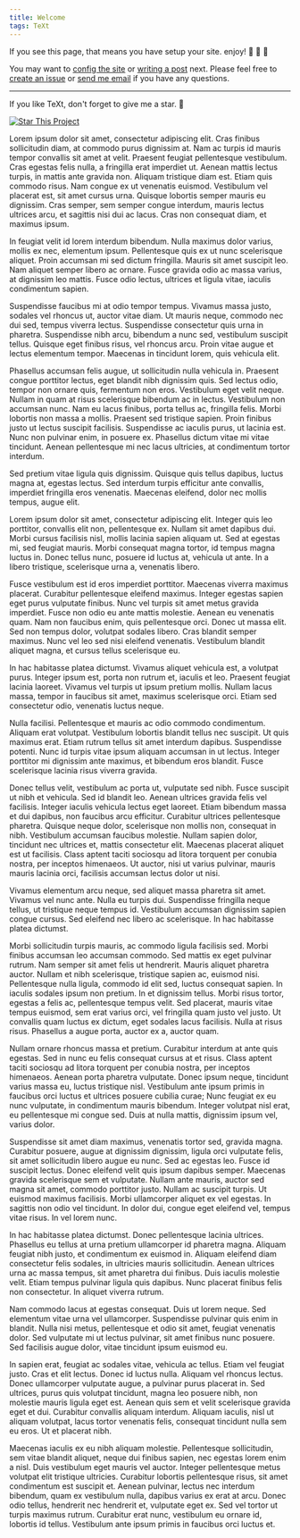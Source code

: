 ```yaml
---
title: Welcome
tags: TeXt
---
```


If you see this page, that means you have setup your site. enjoy! :ghost: :ghost: :ghost:

You may want to [config the site](https://tianqi.name/jekyll-TeXt-theme/docs/en/configuration) or [writing a post](https://tianqi.name/jekyll-TeXt-theme/docs/en/writing-posts) next. Please feel free to [create an issue](https://github.com/kitian616/jekyll-TeXt-theme/issues) or [send me email](mailto:kitian616@outlook.com) if you have any questions.

<!--more-->

---

If you like TeXt, don't forget to give me a star. :star2:

[![Star This Project](https://img.shields.io/github/stars/kitian616/jekyll-TeXt-theme.svg?label=Stars&style=social)](https://github.com/kitian616/jekyll-TeXt-theme/)


Lorem ipsum dolor sit amet, consectetur adipiscing elit. Cras finibus sollicitudin diam, at commodo purus dignissim at. Nam ac turpis id mauris tempor convallis sit amet at velit. Praesent feugiat pellentesque vestibulum. Cras egestas felis nulla, a fringilla erat imperdiet ut. Aenean mattis lectus turpis, in mattis ante gravida non. Aliquam tristique diam est. Etiam quis commodo risus. Nam congue ex ut venenatis euismod. Vestibulum vel placerat est, sit amet cursus urna. Quisque lobortis semper mauris eu dignissim. Cras semper, sem semper congue interdum, mauris lectus ultrices arcu, et sagittis nisi dui ac lacus. Cras non consequat diam, et maximus ipsum.

In feugiat velit id lorem interdum bibendum. Nulla maximus dolor varius, mollis ex nec, elementum ipsum. Pellentesque quis ex ut nunc scelerisque aliquet. Proin accumsan mi sed dictum fringilla. Mauris sit amet suscipit leo. Nam aliquet semper libero ac ornare. Fusce gravida odio ac massa varius, at dignissim leo mattis. Fusce odio lectus, ultrices et ligula vitae, iaculis condimentum sapien.

Suspendisse faucibus mi at odio tempor tempus. Vivamus massa justo, sodales vel rhoncus ut, auctor vitae diam. Ut mauris neque, commodo nec dui sed, tempus viverra lectus. Suspendisse consectetur quis urna in pharetra. Suspendisse nibh arcu, bibendum a nunc sed, vestibulum suscipit tellus. Quisque eget finibus risus, vel rhoncus arcu. Proin vitae augue et lectus elementum tempor. Maecenas in tincidunt lorem, quis vehicula elit.

Phasellus accumsan felis augue, ut sollicitudin nulla vehicula in. Praesent congue porttitor lectus, eget blandit nibh dignissim quis. Sed lectus odio, tempor non ornare quis, fermentum non eros. Vestibulum eget velit neque. Nullam in quam at risus scelerisque bibendum ac in lectus. Vestibulum non accumsan nunc. Nam eu lacus finibus, porta tellus ac, fringilla felis. Morbi lobortis non massa a mollis. Praesent sed tristique sapien. Proin finibus justo ut lectus suscipit facilisis. Suspendisse ac iaculis purus, ut lacinia est. Nunc non pulvinar enim, in posuere ex. Phasellus dictum vitae mi vitae tincidunt. Aenean pellentesque mi nec lacus ultricies, at condimentum tortor interdum.

Sed pretium vitae ligula quis dignissim. Quisque quis tellus dapibus, luctus magna at, egestas lectus. Sed interdum turpis efficitur ante convallis, imperdiet fringilla eros venenatis. Maecenas eleifend, dolor nec mollis tempus, augue elit. 


Lorem ipsum dolor sit amet, consectetur adipiscing elit. Integer quis leo porttitor, convallis elit non, pellentesque ex. Nullam sit amet dapibus dui. Morbi cursus facilisis nisl, mollis lacinia sapien aliquam ut. Sed at egestas mi, sed feugiat mauris. Morbi consequat magna tortor, id tempus magna luctus in. Donec tellus nunc, posuere id luctus at, vehicula ut ante. In a libero tristique, scelerisque urna a, venenatis libero.

Fusce vestibulum est id eros imperdiet porttitor. Maecenas viverra maximus placerat. Curabitur pellentesque eleifend maximus. Integer egestas sapien eget purus vulputate finibus. Nunc vel turpis sit amet metus gravida imperdiet. Fusce non odio eu ante mattis molestie. Aenean eu venenatis quam. Nam non faucibus enim, quis pellentesque orci. Donec ut massa elit. Sed non tempus dolor, volutpat sodales libero. Cras blandit semper maximus. Nunc vel leo sed nisi eleifend venenatis. Vestibulum blandit aliquet magna, et cursus tellus scelerisque eu.

In hac habitasse platea dictumst. Vivamus aliquet vehicula est, a volutpat purus. Integer ipsum est, porta non rutrum et, iaculis et leo. Praesent feugiat lacinia laoreet. Vivamus vel turpis ut ipsum pretium mollis. Nullam lacus massa, tempor in faucibus sit amet, maximus scelerisque orci. Etiam sed consectetur odio, venenatis luctus neque.

Nulla facilisi. Pellentesque et mauris ac odio commodo condimentum. Aliquam erat volutpat. Vestibulum lobortis blandit tellus nec suscipit. Ut quis maximus erat. Etiam rutrum tellus sit amet interdum dapibus. Suspendisse potenti. Nunc id turpis vitae ipsum aliquam accumsan in ut lectus. Integer porttitor mi dignissim ante maximus, et bibendum eros blandit. Fusce scelerisque lacinia risus viverra gravida.

Donec tellus velit, vestibulum ac porta ut, vulputate sed nibh. Fusce suscipit ut nibh et vehicula. Sed id blandit leo. Aenean ultrices gravida felis vel facilisis. Integer iaculis vehicula lectus eget laoreet. Etiam bibendum massa et dui dapibus, non faucibus arcu efficitur. Curabitur ultrices pellentesque pharetra. Quisque neque dolor, scelerisque non mollis non, consequat in nibh. Vestibulum accumsan faucibus molestie. Nullam sapien dolor, tincidunt nec ultrices et, mattis consectetur elit. Maecenas placerat aliquet est ut facilisis. Class aptent taciti sociosqu ad litora torquent per conubia nostra, per inceptos himenaeos. Ut auctor, nisi ut varius pulvinar, mauris mauris lacinia orci, facilisis accumsan lectus dolor ut nisi.

Vivamus elementum arcu neque, sed aliquet massa pharetra sit amet. Vivamus vel nunc ante. Nulla eu turpis dui. Suspendisse fringilla neque tellus, ut tristique neque tempus id. Vestibulum accumsan dignissim sapien congue cursus. Sed eleifend nec libero ac scelerisque. In hac habitasse platea dictumst.

Morbi sollicitudin turpis mauris, ac commodo ligula facilisis sed. Morbi finibus accumsan leo accumsan commodo. Sed mattis ex eget pulvinar rutrum. Nam semper sit amet felis ut hendrerit. Mauris aliquet pharetra auctor. Nullam et nibh scelerisque, tristique sapien ac, euismod nisi. Pellentesque nulla ligula, commodo id elit sed, luctus consequat sapien. In iaculis sodales ipsum non pretium. In et dignissim tellus. Morbi risus tortor, egestas a felis ac, pellentesque tempus velit. Sed placerat, mauris vitae tempus euismod, sem erat varius orci, vel fringilla quam justo vel justo. Ut convallis quam luctus ex dictum, eget sodales lacus facilisis. Nulla at risus risus. Phasellus a augue porta, auctor ex a, auctor quam.

Nullam ornare rhoncus massa et pretium. Curabitur interdum at ante quis egestas. Sed in nunc eu felis consequat cursus at et risus. Class aptent taciti sociosqu ad litora torquent per conubia nostra, per inceptos himenaeos. Aenean porta pharetra vulputate. Donec ipsum neque, tincidunt varius massa eu, luctus tristique nisl. Vestibulum ante ipsum primis in faucibus orci luctus et ultrices posuere cubilia curae; Nunc feugiat ex eu nunc vulputate, in condimentum mauris bibendum. Integer volutpat nisl erat, eu pellentesque mi congue sed. Duis at nulla mattis, dignissim ipsum vel, varius dolor.

Suspendisse sit amet diam maximus, venenatis tortor sed, gravida magna. Curabitur posuere, augue at dignissim dignissim, ligula orci vulputate felis, sit amet sollicitudin libero augue eu nunc. Sed ac egestas leo. Fusce id suscipit lectus. Donec eleifend velit quis ipsum dapibus semper. Maecenas gravida scelerisque sem et vulputate. Nullam ante mauris, auctor sed magna sit amet, commodo porttitor justo. Nullam ac suscipit turpis. Ut euismod maximus facilisis. Morbi ullamcorper aliquet ex vel egestas. In sagittis non odio vel tincidunt. In dolor dui, congue eget eleifend vel, tempus vitae risus. In vel lorem nunc.

In hac habitasse platea dictumst. Donec pellentesque lacinia ultrices. Phasellus eu tellus at urna pretium ullamcorper id pharetra magna. Aliquam feugiat nibh justo, et condimentum ex euismod in. Aliquam eleifend diam consectetur felis sodales, in ultricies mauris sollicitudin. Aenean ultrices urna ac massa tempus, sit amet pharetra dui finibus. Duis iaculis molestie velit. Etiam tempus pulvinar ligula quis dapibus. Nunc placerat finibus felis non consectetur. In aliquet viverra rutrum.

Nam commodo lacus at egestas consequat. Duis ut lorem neque. Sed elementum vitae urna vel ullamcorper. Suspendisse pulvinar quis enim in blandit. Nulla nisi metus, pellentesque et odio sit amet, feugiat venenatis dolor. Sed vulputate mi ut lectus pulvinar, sit amet finibus nunc posuere. Sed facilisis augue dolor, vitae tincidunt ipsum euismod eu.

In sapien erat, feugiat ac sodales vitae, vehicula ac tellus. Etiam vel feugiat justo. Cras et elit lectus. Donec id luctus nulla. Aliquam vel rhoncus lectus. Donec ullamcorper vulputate augue, a pulvinar purus placerat in. Sed ultrices, purus quis volutpat tincidunt, magna leo posuere nibh, non molestie mauris ligula eget est. Aenean quis sem et velit scelerisque gravida eget et dui. Curabitur convallis aliquam interdum. Aliquam iaculis, nisl ut aliquam volutpat, lacus tortor venenatis felis, consequat tincidunt nulla sem eu eros. Ut et placerat nibh.

Maecenas iaculis ex eu nibh aliquam molestie. Pellentesque sollicitudin, sem vitae blandit aliquet, neque dui finibus sapien, nec egestas lorem enim a nisl. Duis vestibulum eget mauris vel auctor. Integer pellentesque metus volutpat elit tristique ultricies. Curabitur lobortis pellentesque risus, sit amet condimentum est suscipit et. Aenean pulvinar, lectus nec interdum bibendum, quam ex vestibulum nulla, dapibus varius ex erat at arcu. Donec odio tellus, hendrerit nec hendrerit et, vulputate eget ex. Sed vel tortor ut turpis maximus rutrum. Curabitur erat nunc, vestibulum eu ornare id, lobortis id tellus. Vestibulum ante ipsum primis in faucibus orci luctus et. 